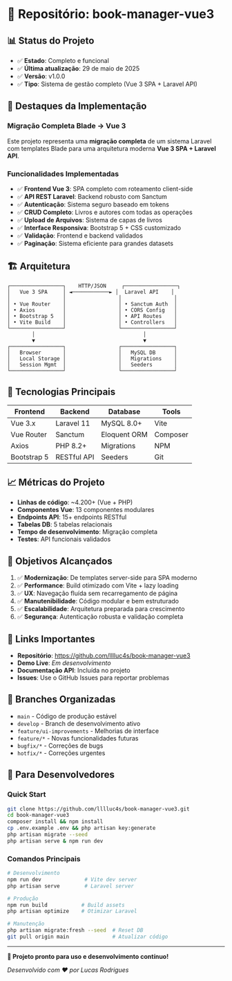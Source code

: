 # 🎯 Repositório: book-manager-vue3

## 📊 Status do Projeto
- ✅ **Estado**: Completo e funcional
- ✅ **Última atualização**: 29 de maio de 2025
- ✅ **Versão**: v1.0.0
- ✅ **Tipo**: Sistema de gestão completo (Vue 3 SPA + Laravel API)

## 🌟 Destaques da Implementação

### Migração Completa Blade → Vue 3
Este projeto representa uma **migração completa** de um sistema Laravel com templates Blade para uma arquitetura moderna **Vue 3 SPA + Laravel API**.

### Funcionalidades Implementadas
- ✅ **Frontend Vue 3**: SPA completo com roteamento client-side
- ✅ **API REST Laravel**: Backend robusto com Sanctum
- ✅ **Autenticação**: Sistema seguro baseado em tokens
- ✅ **CRUD Completo**: Livros e autores com todas as operações
- ✅ **Upload de Arquivos**: Sistema de capas de livros
- ✅ **Interface Responsiva**: Bootstrap 5 + CSS customizado
- ✅ **Validação**: Frontend e backend validados
- ✅ **Paginação**: Sistema eficiente para grandes datasets

## 🏗️ Arquitetura

```
┌─────────────────┐    HTTP/JSON     ┌─────────────────┐
│   Vue 3 SPA     │ ◄────────────► │  Laravel API    │
│                 │                 │                 │
│ • Vue Router    │                 │ • Sanctum Auth  │
│ • Axios         │                 │ • CORS Config   │
│ • Bootstrap 5   │                 │ • API Routes    │
│ • Vite Build    │                 │ • Controllers   │
└─────────────────┘                 └─────────────────┘
        │                                   │
        ▼                                   ▼
┌─────────────────┐                 ┌─────────────────┐
│   Browser       │                 │   MySQL DB      │
│   Local Storage │                 │   Migrations    │
│   Session Mgmt  │                 │   Seeders       │
└─────────────────┘                 └─────────────────┘
```

## 🚀 Tecnologias Principais

| Frontend | Backend | Database | Tools |
|----------|---------|----------|-------|
| Vue 3.x | Laravel 11 | MySQL 8.0+ | Vite |
| Vue Router | Sanctum | Eloquent ORM | Composer |
| Axios | PHP 8.2+ | Migrations | NPM |
| Bootstrap 5 | RESTful API | Seeders | Git |

## 📈 Métricas do Projeto

- **Linhas de código**: ~4.200+ (Vue + PHP)
- **Componentes Vue**: 13 componentes modulares
- **Endpoints API**: 15+ endpoints RESTful
- **Tabelas DB**: 5 tabelas relacionais
- **Tempo de desenvolvimento**: Migração completa
- **Testes**: API funcionais validados

## 🎯 Objetivos Alcançados

1. ✅ **Modernização**: De templates server-side para SPA moderno
2. ✅ **Performance**: Build otimizado com Vite + lazy loading
3. ✅ **UX**: Navegação fluída sem recarregamento de página
4. ✅ **Manutenibilidade**: Código modular e bem estruturado
5. ✅ **Escalabilidade**: Arquitetura preparada para crescimento
6. ✅ **Segurança**: Autenticação robusta e validação completa

## 🔗 Links Importantes

- **Repositório**: https://github.com/lllluc4s/book-manager-vue3
- **Demo Live**: *Em desenvolvimento*
- **Documentação API**: Incluída no projeto
- **Issues**: Use o GitHub Issues para reportar problemas

## 🧩 Branches Organizadas

- `main` - Código de produção estável
- `develop` - Branch de desenvolvimento ativo  
- `feature/ui-improvements` - Melhorias de interface
- `feature/*` - Novas funcionalidades futuras
- `bugfix/*` - Correções de bugs
- `hotfix/*` - Correções urgentes

## 👥 Para Desenvolvedores

### Quick Start
```bash
git clone https://github.com/lllluc4s/book-manager-vue3.git
cd book-manager-vue3
composer install && npm install
cp .env.example .env && php artisan key:generate
php artisan migrate --seed
php artisan serve & npm run dev
```

### Comandos Principais
```bash
# Desenvolvimento
npm run dev              # Vite dev server
php artisan serve        # Laravel server

# Produção  
npm run build           # Build assets
php artisan optimize    # Otimizar Laravel

# Manutenção
php artisan migrate:fresh --seed  # Reset DB
git pull origin main              # Atualizar código
```

---

**🎉 Projeto pronto para uso e desenvolvimento contínuo!**

*Desenvolvido com ♥ por Lucas Rodrigues*

